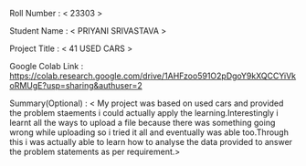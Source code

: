 Roll Number       :   < 23303 >

Student Name      :   < PRIYANI SRIVASTAVA >

Project Title     :   < 41 USED CARS >

Google Colab Link :   <https://colab.research.google.com/drive/1AHFzoo591O2pDgoY9kXQCCYiVkoRMUgE?usp=sharing&authuser=2>

Summary(Optional) :   < My project was based on used cars and provided the problem staements i could actually apply the learning.Interestingly i learnt all the ways to upload a file because there was something going wrong while uploading so i tried it all and eventually was able too.Through this i was actually able to learn how to analyse the data provided to answer the problem statements as per requirement.>
